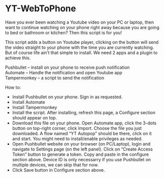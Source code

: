 # YT-WebToPhone

Have you ever been watching a Youtube video on your PC or laptop, then want to continue watching on your phone right away because you are going to bed or bathroom or kitchen? Then this script is for you!

This script adds a button on Youtube player, clicking on the button will send the video straight to your phone with the time you are currently watching.
But of course life ain’t that simple to install. We need 2 apps and a plugin to achieve this.

Pushbullet – install on your phone to receive push notification<br/>
Automate – Handle the notification and open Youtube app<br/>
Tampermonkey – a script to send the notification

How to:
- Install Pushbullet on your phone. Sign in as requested.
- Install Automate
- Install Tampermonkey
- Install the script. After installing, refresh this page, a Configure section should appear on top.
- Download this file on your phone. Open Automate app, click the 3-dots button on top-right corner, click Import. Choose the file you just downloaded. A flow named “YT Autopop” should be there, click on it and start. You might need to install/enable privileges as needed.
- Open Pushbullet website on your browser (on PC/Laptop), login and navigate to Settings page (on the left panel). Click on “Create Access Token” button to generate a token. Copy and paste in the configure section above. Device ID is only necessarry if you use Pushbullet on multiple devices, we can skip that for now.
- Click Save button in Configure section above.
